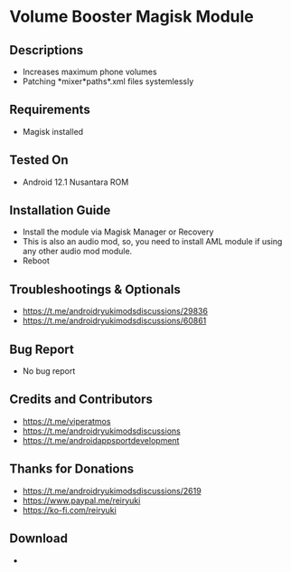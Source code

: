 # Volume Booster Magisk Module

## Descriptions
- Increases maximum phone volumes
- Patching \*mixer\*paths\*.xml files systemlessly

## Requirements
- Magisk installed

## Tested On
- Android 12.1 Nusantara ROM

## Installation Guide
- Install the module via Magisk Manager or Recovery
- This is also an audio mod, so, you need to install AML module if using any other audio mod module.
- Reboot

## Troubleshootings & Optionals
- https://t.me/androidryukimodsdiscussions/29836
- https://t.me/androidryukimodsdiscussions/60861

## Bug Report
- No bug report

## Credits and Contributors
- https://t.me/viperatmos
- https://t.me/androidryukimodsdiscussions
- https://t.me/androidappsportdevelopment

## Thanks for Donations
- https://t.me/androidryukimodsdiscussions/2619
- https://www.paypal.me/reiryuki
- https://ko-fi.com/reiryuki

## Download
-


